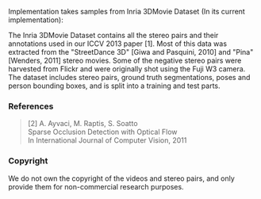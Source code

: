 Implementation takes samples from Inria 3DMovie Dataset (In its current implementation):




The Inria 3DMovie Dataset contains all the stereo pairs and their annotations
used in our ICCV 2013 paper [1]. Most of this data was extracted from the
"StreetDance 3D" [Giwa and Pasquini, 2010] and "Pina" [Wenders, 2011] stereo
movies. Some of the negative stereo pairs were harvested from Flickr and were
originally shot using the Fuji W3 camera. The dataset includes stereo pairs,
ground truth segmentations, poses and person bounding boxes, and is split into
a training and test parts.

### References

> [2] A. Ayvaci, M. Raptis, S. Soatto  
> Sparse Occlusion Detection with Optical Flow  
> In International Journal of Computer Vision, 2011

### Copyright

We do not own the copyright of the videos and stereo pairs, and only provide
them for non-commercial research purposes.
